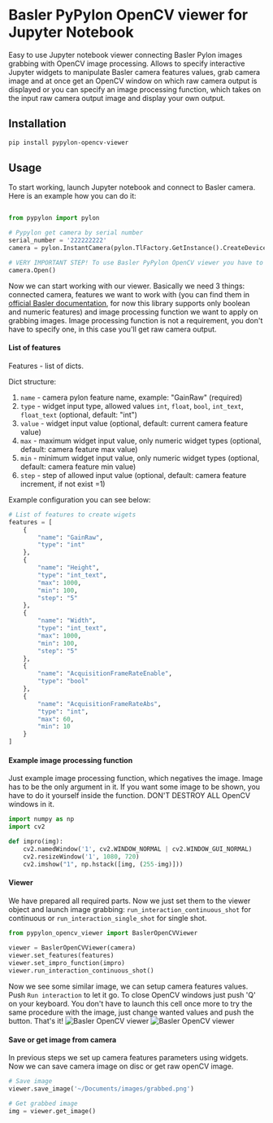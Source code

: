 # Basler PyPylon OpenCV viewer for Jupyter Notebook

Easy to use Jupyter notebook viewer connecting Basler Pylon images grabbing with OpenCV image processing.
Allows to specify interactive Jupyter widgets to manipulate Basler camera features values, grab camera image and at
once get an OpenCV window on which raw camera output is displayed or you can specify an image processing function,
which takes on the input raw camera output image and display your own output.

## Installation

```bash
pip install pypylon-opencv-viewer
```

## Usage

To start working, launch Jupyter notebook and connect to Basler camera. Here is an example how you can do it:
```python

from pypylon import pylon 

# Pypylon get camera by serial number
serial_number = '222222222'
camera = pylon.InstantCamera(pylon.TlFactory.GetInstance().CreateDevice(pylon.CDeviceInfo().SetFullName(serial_number)))

# VERY IMPORTANT STEP! To use Basler PyPylon OpenCV viewer you have to call .Open() method on you camera
camera.Open()
```

Now we can start working with our viewer. Basically we need 3 things: connected camera, features we want to work with
(you can find them in [official Basler documentation](https://docs.baslerweb.com/#t=en%2Ffeatures.htm&rhsearch=sdk), for
 now this library supports only boolean and numeric features) and image processing function we want to apply on grabbing
 images. Image processing function is not a requirement, you don't have to specify one, in this case you'll get raw
 camera output.
 
#### List of features
 
Features - list of dicts.

Dict structure:
1. `name`  - camera pylon feature name, example: "GainRaw" (required)
1. `type` - widget input type, allowed values `int`, `float`, `bool`, `int_text`, `float_text` (optional, default: "int")
1. `value` - widget input value (optional, default: current camera feature value)
1. `max` - maximum widget input value, only numeric widget types (optional, default: camera feature max value)
1. `min` - minimum widget input value, only numeric widget types (optional, default: camera feature min value)
1. `step` - step of allowed input value (optional, default: camera feature increment, if not exist =1)

Example configuration you can see below:

```python
# List of features to create wigets
features = [
    {
        "name": "GainRaw",
        "type": "int"
    },
    {
        "name": "Height",
        "type": "int_text",
        "max": 1000,
        "min": 100,
        "step": "5"
    },
    {
        "name": "Width",
        "type": "int_text",
        "max": 1000,
        "min": 100,
        "step": "5"
    },
    {
        "name": "AcquisitionFrameRateEnable",
        "type": "bool"
    },
    {
        "name": "AcquisitionFrameRateAbs",
        "type": "int",
        "max": 60,
        "min": 10
    }
]
```

#### Example image processing function
Just example image processing function, which negatives the image. Image has to be the only argument in it. 
If you want some image to be shown, you have to do it yourself inside the function. DON'T DESTROY
ALL OpenCV windows in it.

```python
import numpy as np
import cv2

def impro(img):
    cv2.namedWindow('1', cv2.WINDOW_NORMAL | cv2.WINDOW_GUI_NORMAL)
    cv2.resizeWindow('1', 1080, 720)
    cv2.imshow("1", np.hstack([img, (255-img)]))
```

#### Viewer
We have prepared all required parts. Now we just set them to the viewer object and launch image grabbing:
`run_interaction_continuous_shot` for continuous or `run_interaction_single_shot` for single shot.
```python
from pypylon_opencv_viewer import BaslerOpenCVViewer
    
viewer = BaslerOpenCVViewer(camera)
viewer.set_features(features)
viewer.set_impro_function(impro)
viewer.run_interaction_continuous_shot()
```

Now we see some similar image, we can setup camera features values. Push `Run interaction` to let it go.
To close OpenCV windows just push 'Q' on your keyboard. You don't have to launch this cell once more to try the same 
procedure with the image, just change wanted values and push the button. That's it!
![Basler OpenCV viewer](https://raw.githubusercontent.com/mbalatsko/pypylon-opencv-viewer/master/images/wiget.PNG)
![Basler OpenCV viewer](https://raw.githubusercontent.com/mbalatsko/pypylon-opencv-viewer/master/images/opened.PNG)

#### Save or get image from camera

In previous steps we set up camera features parameters using widgets. Now we can save camera image on disc or get 
raw openCV image.

```python
# Save image
viewer.save_image('~/Documents/images/grabbed.png')

# Get grabbed image
img = viewer.get_image()
```